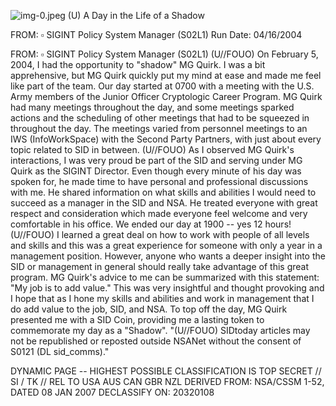 ![img-0.jpeg](img-0.jpeg)
(U) A Day in the Life of a Shadow

FROM: $\square$
SIGINT Policy System Manager (S02L1)
Run Date: 04/16/2004

FROM: $\square$
SIGINT Policy System Manager (S02L1)
(U//FOUO) On February 5, 2004, I had the opportunity to "shadow" MG Quirk. I was a bit apprehensive, but MG Quirk quickly put my mind at ease and made me feel like part of the team. Our day started at 0700 with a meeting with the U.S. Army members of the Junior Officer Cryptologic Career Program. MG Quirk had many meetings throughout the day, and some meetings sparked actions and the scheduling of other meetings that had to be squeezed in throughout the day. The meetings varied from personnel meetings to an IWS (InfoWorkSpace) with the Second Party Partners, with just about every topic related to SID in between.
(U//FOUO) As I observed MG Quirk's interactions, I was very proud be part of the SID and serving under MG Quirk as the SIGINT Director. Even though every minute of his day was spoken for, he made time to have personal and professional discussions with me. He shared information on what skills and abilities I would need to succeed as a manager in the SID and NSA. He treated everyone with great respect and consideration which made everyone feel welcome and very comfortable in his office. We ended our day at 1900 -- yes 12 hours!
(U//FOUO) I learned a great deal on how to work with people of all levels and skills and this was a great experience for someone with only a year in a management position. However, anyone who wants a deeper insight into the SID or management in general should really take advantage of this great program. MG Quirk's advice to me can be summarized with this statement: "My job is to add value." This was very insightful and thought provoking and I hope that as I hone my skills and abilities and work in management that I do add value to the job, SID, and NSA. To top off the day, MG Quirk presented me with a SID Coin, providing me a lasting token to commemorate my day as a "Shadow".
"(U//FOUO) SIDtoday articles may not be republished or reposted outside NSANet without the consent of S0121 (DL sid_comms)."

DYNAMIC PAGE -- HIGHEST POSSIBLE CLASSIFICATION IS TOP SECRET // SI / TK // REL TO USA AUS CAN GBR NZL DERIVED FROM: NSA/CSSM 1-52, DATED 08 JAN 2007 DECLASSIFY ON: 20320108

